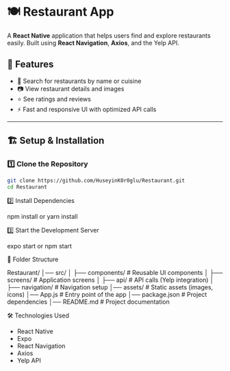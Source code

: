 # 🍽️ Restaurant App

A **React Native** application that helps users find and explore restaurants easily. Built using **React Navigation**, **Axios**, and the Yelp API.

## 🚀 Features
- 📍 Search for restaurants by name or cuisine
- 📷 View restaurant details and images
- ⭐ See ratings and reviews
- ⚡ Fast and responsive UI with optimized API calls

---

## 🏗 Setup & Installation

### 1️⃣ Clone the Repository
```sh
git clone https://github.com/HuseyinK0r0glu/Restaurant.git
cd Restaurant
```

2️⃣ Install Dependencies

npm install or yarn install

3️⃣ Start the Development Server

expo start or npm start

📂 Folder Structure

Restaurant/
│── src/
│   ├── components/       # Reusable UI components
│   ├── screens/          # Application screens
│   ├── api/              # API calls (Yelp integration)
│   ├── navigation/       # Navigation setup
│── assets/               # Static assets (images, icons)
│── App.js                # Entry point of the app
│── package.json          # Project dependencies
│── README.md             # Project documentation

🛠 Technologies Used
- React Native
- Expo
- React Navigation
- Axios
- Yelp API
